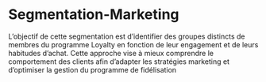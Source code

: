 # Segmentation-Marketing
L’objectif de cette segmentation est d’identifier des groupes distincts de membres du programme Loyalty en fonction de leur engagement et de leurs habitudes d’achat. Cette approche vise à mieux comprendre le comportement des clients afin d’adapter les stratégies marketing et d’optimiser la gestion du programme de fidélisation
